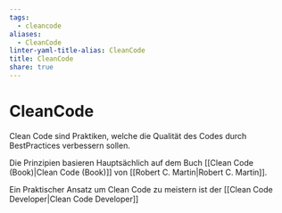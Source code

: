 ```yaml
---
tags:
  - cleancode
aliases:
  - CleanCode
linter-yaml-title-alias: CleanCode
title: CleanCode
share: true
---
```


 
# CleanCode
Clean Code sind Praktiken, welche die Qualität des Codes durch BestPractices verbessern sollen.

Die Prinzipien basieren Hauptsächlich auf dem Buch [[Clean Code (Book)|Clean Code (Book)]] von [[Robert C. Martin|Robert C. Martin]].

Ein Praktischer Ansatz um Clean Code zu meistern ist der [[Clean Code Developer|Clean Code Developer]]
